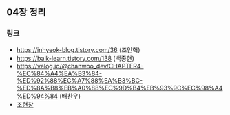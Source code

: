 ## 04장 정리

### 링크
- https://inhyeok-blog.tistory.com/36 (조인혁)
- https://baik-learn.tistory.com/138 (백종현)
- https://velog.io/@chanwoo_dev/CHAPTER4-%EC%84%A4%EA%B3%84-%ED%92%88%EC%A7%88%EA%B3%BC-%ED%8A%B8%EB%A0%88%EC%9D%B4%EB%93%9C%EC%98%A4%ED%94%84 (배찬우)
- [조현창](https://velog.io/@vcho1958/4.%EC%84%A4%EA%B3%84-%ED%92%88%EC%A7%88%EA%B3%BC-%ED%8A%B8%EB%A0%88%EC%9D%B4%EB%93%9C%EC%98%A4%ED%94%84)
